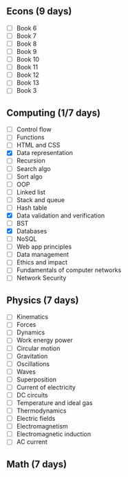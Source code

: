 ## Econs (9 days)
- [ ] Book 6
- [ ] Book 7
- [ ] Book 8
- [ ] Book 9
- [ ] Book 10
- [ ] Book 11
- [ ] Book 12
- [ ] Book 13
- [ ] Book 3
## Computing (1/7 days)
- [ ] Control flow
- [ ] Functions
- [ ] HTML and CSS
- [x] Data representation
- [ ] Recursion
- [ ] Search algo
- [ ] Sort algo
- [ ] OOP
- [ ] Linked list
- [ ] Stack and queue
- [ ] Hash table
- [x] Data validation and verification
- [ ] BST
- [x] Databases
- [ ] NoSQL
- [ ] Web app principles
- [ ] Data management
- [ ] Ethics and impact
- [ ] Fundamentals of computer networks
- [ ] Network Security
## Physics (7 days)
- [ ] Kinematics
- [ ] Forces
- [ ] Dynamics
- [ ] Work energy power
- [ ] Circular motion
- [ ] Gravitation
- [ ] Oscillations
- [ ] Waves
- [ ] Superposition
- [ ] Current of electricity
- [ ] DC circuits
- [ ] Temperature and ideal gas
- [ ] Thermodynamics
- [ ] Electric fields
- [ ] Electromagnetism
- [ ] Electromagnetic induction
- [ ] AC current
## Math (7 days)